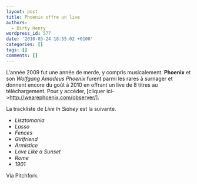 ```yaml
---
layout: post
title: Phoenix offre un live
authors:
  - Dirty Henry
wordpress_id: 577
date: '2010-03-24 18:55:02 +0100'
categories: []
tags: []
comments: []
---
```

L'année 2009 fut une année de merde, y compris musicalement. __Phoenix__ et son *Wolfgang Amadeus Phoenix* furent parmi les rares à surnager et donnent encore du goût à 2010 en offrant un live de 8 titres au téléchargement. Pour y accéder, [cliquer ici->http://wearephoenix.com/observer/].

La trackliste de *Live In Sidney* est la suivante.
- *Lisztomania*
- *Lasso*
- *Fences*
- *Girlfriend*
- *Armistice*
- *Love Like a Sunset*
- *Rome*
- *1901*

Via Pitchfork.
